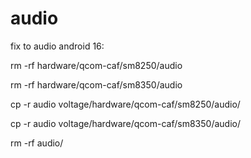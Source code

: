 # audio
fix to audio android 16:

rm -rf hardware/qcom-caf/sm8250/audio

rm -rf hardware/qcom-caf/sm8350/audio

cp -r audio voltage/hardware/qcom-caf/sm8250/audio/

cp -r audio voltage/hardware/qcom-caf/sm8350/audio/

rm -rf audio/
